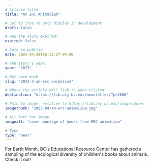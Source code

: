 ```yaml
---
# Article title
title: "An ERC Animalium"

# Set to true to only display in development
draft: false

# Has the story expired?
expired: false

# Date to publish. 
date: 2023-04-20T16:31:27-04:00

# The story's year.
year: "2023"

# Not used much.
slug: "2023-4-an-erc-animalium"

# Where the article will link to when clicked
destination: "https://library.bc.edu/newsletter/?p=2606"

# Path to image, relative to https://library.bc.edu/images/news
imagethumb: "2023-04/an-erc-animalium.jpg"

# Alt text for image
imagealt: "cover montage of books from ERC animalium"

# Type
type: "news"
---
```


For Earth Month, BC's Educational Resource Center has gathered a sampling of the ecological diversity of children's books about animals. Check it out!
